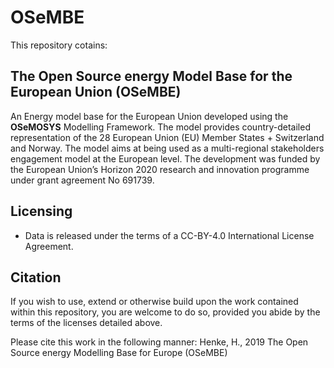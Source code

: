 # OSeMBE
This repository cotains:

## The Open Source energy Model Base for the European Union (OSeMBE)

An Energy model base for the European Union developed using the **OSeMOSYS** Modelling Framework.
The model provides country-detailed representation of the 28 European Union (EU) Member States + Switzerland and Norway. The model aims at being used as a multi-regional stakeholders engagement model at the European level.
The development was funded by the European Union’s Horizon 2020 research and innovation programme under grant agreement No 691739.

## Licensing
- Data is released under the terms of a CC-BY-4.0 International License Agreement.

## Citation

If you wish to use, extend or otherwise build upon the work contained within this repository, you are
welcome to do so, provided you abide by the terms of the licenses detailed above.

Please cite this work in the following manner:
    Henke, H., 2019
    The Open Source energy Modelling Base for Europe (OSeMBE)
